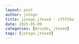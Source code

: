 ```yaml
---
layout: post
author: jotego
title: jotego.jtexed - cf5f59a
date: 2025-05-09
categories: [Arcade, jtexed]
tags: [jotego.jtexed]
---
```


